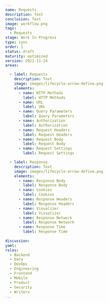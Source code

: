 ```yaml
---
name: Requests
description: Text
conclusion: Text
image: workflow.png
tags:
  - Requests
stage: Work In Progress
type: sync
order: 1
status: draft
maturity: optimized
version: 2021-11-24
areas:  

  - label: Requests
    description: Text
    image: images/lifecycle-arrow-define.png
    elements:
      - name: HTTP Methods
        label: HTTP Methods
      - name: URL
        label: URL    
      - name: Query Parameters
        label: Query Parameters   
      - name: Authorization
        label: Authorization   
      - name: Request Headers
        label: Request Headers  
      - name: Request Body
        label: Request Body  
      - name: Request Settings
        label: Request Settings                                               

  - label: Response
    description: Text
    image: images/lifecycle-arrow-define.png
    elements:
      - name: Response Body
        label: Response Body
      - name: Cookies
        label: Cookies 
      - name: Response Headers
        label: Response Headers    
      - name: Visualizer
        label: Visualizer  
      - name: Response Network
        label: Response Network   
      - name: Response Time
        label: Response Time  
        
discussion: 
yaml: 
roles:
  - Backend
  - Data
  - DevOps
  - Engineering
  - Frontend
  - Mobile
  - Product
  - Security
  - Writers
...
```


